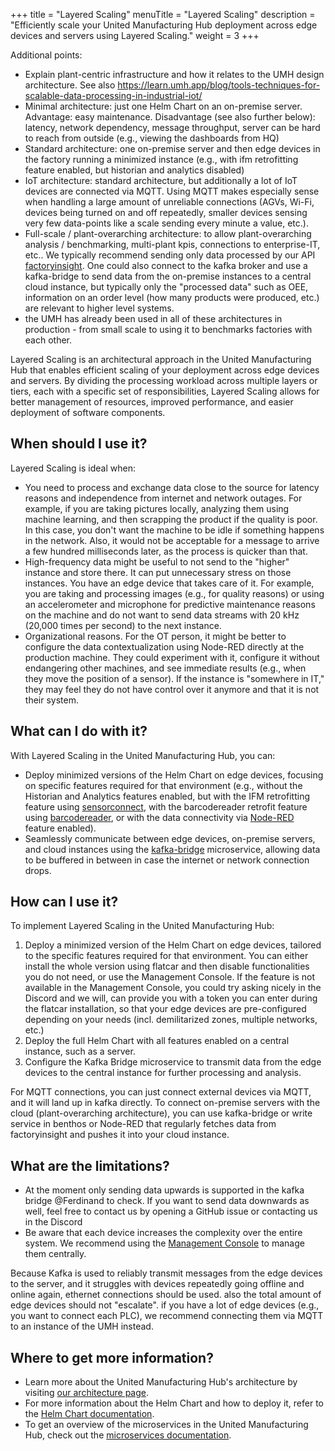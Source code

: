 +++
title = "Layered Scaling"
menuTitle = "Layered Scaling"
description = "Efficiently scale your United Manufacturing Hub deployment across edge devices and servers using Layered Scaling."
weight = 3
+++

Additional points:
- Explain plant-centric infrastructure and how it relates to the UMH design architecture. See also https://learn.umh.app/blog/tools-techniques-for-scalable-data-processing-in-industrial-iot/
- Minimal architecture: just one Helm Chart on an on-premise server. Advantage: easy maintenance. 
  Disadvantage (see also further below): latency, network dependency, message throughput, server can be hard to reach 
  from outside (e.g., viewing the dashboards from HQ)
- Standard architecture: one on-premise server and then edge devices in the factory running a minimized instance 
  (e.g., with ifm retrofitting feature enabled, but historian and analytics disabled)
- IoT architecture: standard architecture, but additionally a lot of IoT devices are connected via MQTT. 
  Using MQTT makes especially sense when handling a large amount of unreliable connections (AGVs, Wi-Fi, devices being 
  turned on and off repeatedly, smaller devices sensing very few data-points like a scale sending every minute a value, etc.).
- Full-scale / plant-overarching architecture: to allow plant-overarching analysis / benchmarking, multi-plant kpis,
  connections to enterprise-IT, etc.. We typically recommend sending only data processed by our API [factoryinsight](/docs/architecture/microservices/core/factoryinsight).
  One could also connect to the kafka broker and use a kafka-bridge to send data from the on-premise instances to a 
  central cloud instance, but typically only the "processed data" such as OEE, information on an order level 
  (how many products were produced, etc.) are relevant to higher level systems.
- the UMH has already been used in all of these architectures in production - from small scale to using it to benchmarks
  factories with each other.

Layered Scaling is an architectural approach in the United Manufacturing Hub that enables efficient scaling of your 
deployment across edge devices and servers. By dividing the processing workload across multiple layers or tiers, each
with a specific set of responsibilities, Layered Scaling allows for better management of resources, 
improved performance, and easier deployment of software components.

## When should I use it?

Layered Scaling is ideal when:

- You need to process and exchange data close to the source for latency reasons and independence from internet and
  network outages. For example, if you are taking pictures locally, analyzing them using machine learning, and then 
  scrapping the product if the quality is poor. In this case, you don't want the machine to be idle if something happens
  in the network. Also, it would not be acceptable for a message to arrive a few hundred milliseconds later, as the 
  process is quicker than that.
- High-frequency data might be useful to not send to the "higher" instance and store there. It can put unnecessary
  stress on those instances. You have an edge device that takes care of it. For example, you are taking and processing
  images (e.g., for quality reasons) or using an accelerometer and microphone for predictive maintenance reasons on the 
  machine and do not want to send data streams with 20 kHz (20,000 times per second) to the next instance.
- Organizational reasons. For the OT person, it might be better to configure the data contextualization using Node-RED
  directly at the production machine. They could experiment with it, configure it without endangering other machines,
  and see immediate results (e.g., when they move the position of a sensor). If the instance is "somewhere in IT," 
  they may feel they do not have control over it anymore and that it is not their system.

## What can I do with it?

With Layered Scaling in the United Manufacturing Hub, you can:

- Deploy minimized versions of the Helm Chart on edge devices, focusing on specific features required for that 
  environment (e.g., without the Historian and Analytics features enabled, but with the IFM retrofitting feature using 
  [sensorconnect](/docs/architecture/microservices/core/sensorconnect/), with the barcodereader retrofit feature using 
  [barcodereader](/docs/architecture/microservices/community/barcodereader/), or with the data connectivity via [Node-RED](/docs/architecture/microservices/core/node-red) feature enabled).
- Seamlessly communicate between edge devices, on-premise servers, and cloud instances using the [kafka-bridge](/docs/architecture/microservices/core/kafka-bridge) 
  microservice, allowing data to be buffered in between in case the internet or network connection drops.

## How can I use it?

To implement Layered Scaling in the United Manufacturing Hub:

1. Deploy a minimized version of the Helm Chart on edge devices, tailored to the specific features required for that 
   environment. You can either install the whole version using flatcar and then disable functionalities you do not need,
   or use the Management Console. If the feature is not available in the Management Console, you could try asking nicely
   in the Discord and we will, can provide you with a token you can enter during the flatcar installation, so that your 
   edge devices are pre-configured depending on your needs (incl. demilitarized zones, multiple networks, etc.)
2. Deploy the full Helm Chart with all features enabled on a central instance, such as a server.
3. Configure the Kafka Bridge microservice to transmit data from the edge devices to the central instance for further
   processing and analysis.

For MQTT connections, you can just connect external devices via MQTT, and it will land up in kafka directly. To connect
on-premise servers with the cloud (plant-overarching architecture), you can use kafka-bridge or write service in benthos
or Node-RED that regularly fetches data from factoryinsight and pushes it into your cloud instance.

## What are the limitations?

- At the moment only sending data upwards is supported in the kafka bridge @Ferdinand to check. If you want to send data
  downwards as well, feel free to contact us by opening a GitHub issue or contacting us in the Discord
- Be aware that each device increases the complexity over the entire system. We recommend using the 
  [Management Console](https://mgmt.docs.umh.app/docs/) to manage them centrally.

Because Kafka is used to reliably transmit messages from the edge devices to the server, and it struggles with devices 
repeatedly going offline and online again, ethernet connections should be used. also the total amount of edge devices
should not "escalate". if you have a lot of edge devices (e.g., you want to connect each PLC), we recommend connecting
them via MQTT to an instance of the UMH instead.

## Where to get more information?

- Learn more about the United Manufacturing Hub's architecture by visiting [our architecture page](/docs/architecture/).
- For more information about the Helm Chart and how to deploy it, refer to the [Helm Chart documentation](/docs/deployment/helm/).
- To get an overview of the microservices in the United Manufacturing Hub, check out the [microservices documentation](/docs/architecture/microservices/).
